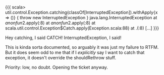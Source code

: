 {{{
scala> util.control.Exception.catching(classOf[InterruptedException]).withApply{x => ()} { throw new InterruptedException }
java.lang.InterruptedException
	at $anonfun$2.apply(<console>:8)
	at $anonfun$2.apply(<console>:8)
	at scala.util.control.Exception$Catch.apply(Exception.scala:88)
	at .<init>(<console>:8)
        [...]
}}}

Hey catching, I said CATCH!  InterruptedException, I said!

This is kinda sorta documented, so arguably it was just my failure to RTFM. But it does seem odd to me that if I *explicitly* say I want to catch that exception, it doesn't override the shouldRethrow stuff.

Priority: low, no doubt. Opening the ticket anyway.

